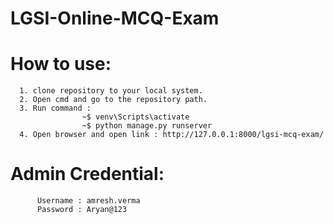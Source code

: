# LGSI-Online-MCQ-Exam
   # How to use:
      1. clone repository to your local system.
      2. Open cmd and go to the repository path.
      3. Run command : 
                    ~$ venv\Scripts\activate
                    ~$ python manage.py runserver
      4. Open browser and open link : http://127.0.0.1:8000/lgsi-mcq-exam/

   # Admin Credential:
          Username : amresh.verma
          Password : Aryan@123
